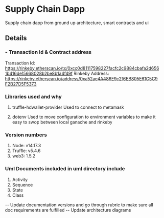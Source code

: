 # Supply Chain Dapp
Supply chain dapp from ground up architecture, smart contracts and ui

## Details

### - Transaction Id & Contract address 
Transaction Id:  https://rinkeby.etherscan.io/tx/0xcc0d81117598227facfc2c9884cbafa2d6561b416de15668028b2be8b1a4f49f
Rinkeby Address: https://rinkeby.etherscan.io/address/0xa52ae4A486E9c2f6EB805E61C5C9F2B27D5F5373


### Libraries used and why
1. truffle-hdwallet-provider
Used to connect to metamask

2. dotenv
Used to move configuration to environment variables to make it easy to swop between local ganache and rinkeby



### Version numbers
1. Node: v14.17.3
2. Truffle: v5.4.6
3. web3: 1.5.2

### Uml Documents included in uml directory include
1. Activity
2. Sequence
3. State
4. Class


-- Update documentation versions and go through rubric to make sure all doc requirements are fulfilled
-- Update architecture diagrams
